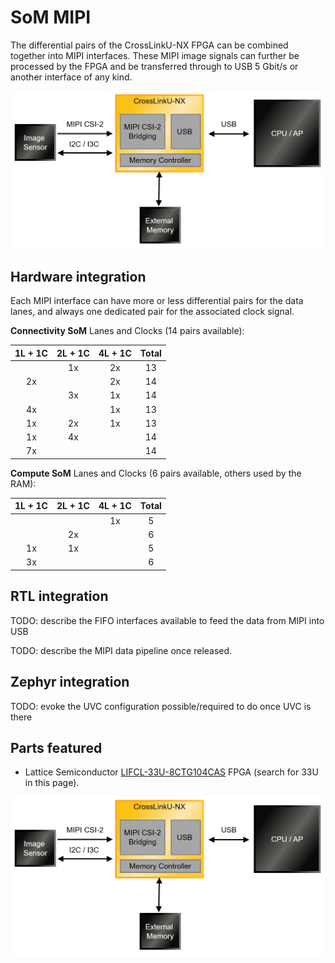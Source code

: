 # SoM MIPI

The differential pairs of the CrossLinkU-NX FPGA can be combined together into
MIPI interfaces. These MIPI image signals can further be processed by the FPGA
and be transferred through to USB 5 Gbit/s or another interface of any kind.

![](images/som_mipi_architecture.png)

## Hardware integration

Each MIPI interface can have more or less differential pairs for the data lanes,
and always one dedicated pair for the associated clock signal.

**Connectivity SoM** Lanes and Clocks (14 pairs available):

| 1L + 1C | 2L + 1C | 4L + 1C | Total |
|:-------:|:-------:|:-------:|:-----:|
|         | 1x      | 2x      | 13    |
| 2x      |         | 2x      | 14    |
|         | 3x      | 1x      | 14    |
| 4x      |         | 1x      | 13    |
| 1x      | 2x      | 1x      | 13    |
| 1x      | 4x      |         | 14    |
| 7x      |         |         | 14    |

**Compute SoM** Lanes and Clocks (6 pairs available, others used by the RAM):

| 1L + 1C | 2L + 1C | 4L + 1C | Total |
|:-------:|:-------:|:-------:|:-----:|
|         |         | 1x      | 5     |
|         | 2x      |         | 6     |
| 1x      | 1x      |         | 5     |
| 3x      |         |         | 6     |

## RTL integration

TODO: describe the FIFO interfaces available to feed the data from MIPI into USB

TODO: describe the MIPI data pipeline once released.

## Zephyr integration

TODO: evoke the UVC configuration possible/required to do once UVC is there

## Parts featured

- Lattice Semiconductor
  [LIFCL-33U-8CTG104CAS](https://www.latticesemi.com/Products/FPGAandCPLD/CrossLink-NX)
  FPGA (search for 33U in this page).

![](images/som_mipi_schematic.png)
